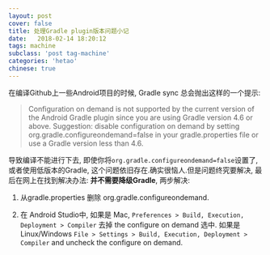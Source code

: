 ```yaml
---
layout: post
cover: false
title: 处理Gradle plugin版本问题小记
date:   2018-02-14 18:20:12
tags: machine
subclass: 'post tag-machine'
categories: 'hetao'
chinese: true
---
```


在编译Github上一些Android项目的时候, Gradle sync 总会抛出这样的一个提示:


>Configuration on demand is not supported by the current version of the Android Gradle plugin since you are using Gradle version 4.6 or above. Suggestion: disable configuration on demand by setting org.gradle.configureondemand=false in your gradle.properties file or use a Gradle version less than 4.6.


导致编译不能进行下去, 即使你将`org.gradle.configureondemand=false`设置了,  或者使用低版本的Gradle, 这个问题依旧存在.确实很恼人.但是问题终究要解决, 最后在网上在找到解决办法: **并不需要降级Gradle**, 两步解决:

1. 从gradle.properties 删除 org.gradle.configureondemand.

2. 在 Android Studio中,
如果是 Mac, `Preferences > Build, Execution, Deployment > Compiler` 去掉 the configure on demand 选中.
如果是 Linux/Windows  `File > Settings > Build, Execution, Deployment > Compiler` and uncheck the configure on demand.

 










